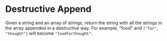 # Destructive Append

Given a string and an array of strings, return the string with all the strings in the array appended in a destructive way. For example, "food" and `["for", "thought"]` will become `"foodforthought"`.
